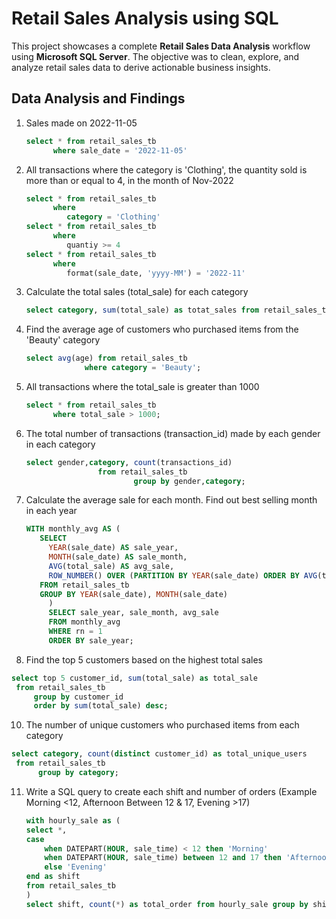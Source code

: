 # Retail Sales Analysis using SQL

This project showcases a complete **Retail Sales Data Analysis** workflow using **Microsoft SQL Server**. The objective was to clean, explore, and analyze retail sales data to derive actionable business insights.

## Data Analysis and Findings

1. Sales made on 2022-11-05
   ```sql
   select * from retail_sales_tb
	     where sale_date = '2022-11-05'
   ```
   
2. All transactions where the category is 'Clothing', the quantity sold is more than or equal to 4, in the month of Nov-2022
   ```sql
   select * from retail_sales_tb
	     where 
			category = 'Clothing'
   select * from retail_sales_tb
	     where 
			quantiy >= 4
   select * from retail_sales_tb
	     where 
			format(sale_date, 'yyyy-MM') = '2022-11'
   ```
   
3. Calculate the total sales (total_sale) for each category
   ```sql
   select category, sum(total_sale) as totat_sales from retail_sales_tb group by category;
   ```
   
4. Find the average age of customers who purchased items from the 'Beauty' category
   ```sql
   select avg(age) from retail_sales_tb 
				where category = 'Beauty';
   ```

6. All transactions where the total_sale is greater than 1000
   ```sql
   select * from retail_sales_tb 
		 where total_sale > 1000;
   ```

7. The total number of transactions (transaction_id) made by each gender in each category
   ```sql
   select gender,category, count(transactions_id)
   		           from retail_sales_tb
                           group by gender,category;
   ```

8. Calculate the average sale for each month. Find out best selling month in each year
   ```sql
   WITH monthly_avg AS (
	  SELECT 
	    YEAR(sale_date) AS sale_year,
	    MONTH(sale_date) AS sale_month,
	    AVG(total_sale) AS avg_sale,
	    ROW_NUMBER() OVER (PARTITION BY YEAR(sale_date) ORDER BY AVG(total_sale) DESC) AS rn
	  FROM retail_sales_tb
	  GROUP BY YEAR(sale_date), MONTH(sale_date)
		)
		SELECT sale_year, sale_month, avg_sale
		FROM monthly_avg
		WHERE rn = 1
		ORDER BY sale_year;
   ```

 9. Find the top 5 customers based on the highest total sales
   ```sql
   select top 5 customer_id, sum(total_sale) as total_sale 
	from retail_sales_tb 
		group by customer_id 
		order by sum(total_sale) desc;
   ```

10. The number of unique customers who purchased items from each category
   ```sql
   select category, count(distinct customer_id) as total_unique_users 
	from retail_sales_tb 
		 group by category;
   ```

11. Write a SQL query to create each shift and number of orders (Example Morning <12, Afternoon Between 12 & 17, Evening >17)
    ```sql
    with hourly_sale as (
	select *,
	case
		when DATEPART(HOUR, sale_time) < 12 then 'Morning'
		when DATEPART(HOUR, sale_time) between 12 and 17 then 'Afternoon'
		else 'Evening'
	end as shift
	from retail_sales_tb
	)
	select shift, count(*) as total_order from hourly_sale group by shift;
     ```



